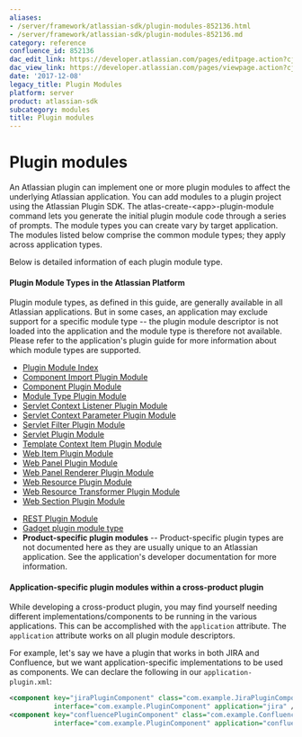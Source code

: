 ```yaml
---
aliases:
- /server/framework/atlassian-sdk/plugin-modules-852136.html
- /server/framework/atlassian-sdk/plugin-modules-852136.md
category: reference
confluence_id: 852136
dac_edit_link: https://developer.atlassian.com/pages/editpage.action?cjm=wozere&pageId=852136
dac_view_link: https://developer.atlassian.com/pages/viewpage.action?cjm=wozere&pageId=852136
date: '2017-12-08'
legacy_title: Plugin Modules
platform: server
product: atlassian-sdk
subcategory: modules
title: Plugin modules
---
```

# Plugin modules

An Atlassian plugin can implement one or more plugin modules to affect the underlying Atlassian application. You can add modules to a plugin project using the Atlassian Plugin SDK. The atlas-create-&lt;app&gt;-plugin-module command lets you generate the initial plugin module code through a series of prompts. The module types you can create vary by target application. The modules listed below comprise the common module types; they apply across application types.  

Below is detailed information of each plugin module type.

#### Plugin Module Types in the Atlassian Platform

Plugin module types, as defined in this guide, are generally available in all Atlassian applications. But in some cases, an application may exclude support for a specific module type -- the plugin module descriptor is not loaded into the application and the module type is therefore not available. Please refer to the application's plugin guide for more information about which module types are supported.

-   [Plugin Module Index](/server/framework/atlassian-sdk/plugin-module-index)
-   [Component Import Plugin Module](/server/framework/atlassian-sdk/component-import-plugin-module)
-   [Component Plugin Module](/server/framework/atlassian-sdk/component-plugin-module)
-   [Module Type Plugin Module](/server/framework/atlassian-sdk/module-type-plugin-module)
-   [Servlet Context Listener Plugin Module](/server/framework/atlassian-sdk/servlet-context-listener-plugin-module)
-   [Servlet Context Parameter Plugin Module](/server/framework/atlassian-sdk/servlet-context-parameter-plugin-module)
-   [Servlet Filter Plugin Module](/server/framework/atlassian-sdk/servlet-filter-plugin-module)
-   [Servlet Plugin Module](/server/framework/atlassian-sdk/servlet-plugin-module)
-   [Template Context Item Plugin Module](/server/framework/atlassian-sdk/template-context-item-plugin-module)
-   [Web Item Plugin Module](/server/framework/atlassian-sdk/web-item-plugin-module)
-   [Web Panel Plugin Module](/server/framework/atlassian-sdk/web-panel-plugin-module)
-   [Web Panel Renderer Plugin Module](/server/framework/atlassian-sdk/web-panel-renderer-plugin-module)
-   [Web Resource Plugin Module](/server/framework/atlassian-sdk/web-resource-plugin-module)
-   [Web Resource Transformer Plugin Module](/server/framework/atlassian-sdk/web-resource-transformer-plugin-module)
-   [Web Section Plugin Module](/server/framework/atlassian-sdk/web-section-plugin-module)

<!-- -->

-   [REST Plugin Module](/server/framework/atlassian-sdk/rest-plugin-module)
-   [Gadget plugin module type](https://developer.atlassian.com/display/GADGETS/Packaging+your+Gadget+as+an+Atlassian+Plugin)
-   **Product-specific plugin modules** -- Product-specific plugin types are not documented here as they are usually unique to an Atlassian application. See the application's developer documentation for more information.

#### Application-specific plugin modules within a cross-product plugin

While developing a cross-product plugin, you may find yourself needing different implementations/components to be running in the various applications. This can be accomplished with the `application` attribute. The `application` attribute works on all plugin module descriptors.

For example, let's say we have a plugin that works in both JIRA and Confluence, but we want application-specific implementations to be used as components. We can declare the following in our `application-plugin.xml`:

``` xml
<component key="jiraPluginComponent" class="com.example.JiraPluginComponent" 
           interface="com.example.PluginComponent" application="jira" />
<component key="confluencePluginComponent" class="com.example.ConfluencePluginComponent"  
           interface="com.example.PluginComponent" application="confluence" />
```










































